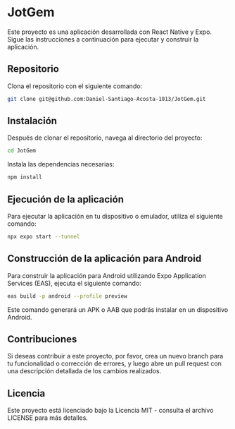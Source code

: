 # JotGem

Este proyecto es una aplicación desarrollada con React Native y Expo. 
Sigue las instrucciones a continuación para ejecutar y construir la aplicación.

## Repositorio

Clona el repositorio con el siguiente comando:

```bash
git clone git@github.com:Daniel-Santiago-Acosta-1013/JotGem.git
```

## Instalación

Después de clonar el repositorio, navega al directorio del proyecto:

```bash
cd JotGem
```

Instala las dependencias necesarias:

```bash
npm install
```

## Ejecución de la aplicación

Para ejecutar la aplicación en tu dispositivo o emulador, utiliza el siguiente comando:

```bash
npx expo start --tunnel
```

## Construcción de la aplicación para Android

Para construir la aplicación para Android utilizando Expo Application Services (EAS), ejecuta el siguiente comando:

```bash
eas build -p android --profile preview
```

Este comando generará un APK o AAB que podrás instalar en un dispositivo Android.

## Contribuciones

Si deseas contribuir a este proyecto, por favor, crea un nuevo branch para tu funcionalidad o corrección de errores, y luego abre un pull request con una descripción detallada de los cambios realizados.

## Licencia

Este proyecto está licenciado bajo la Licencia MIT - consulta el archivo LICENSE para más detalles.
